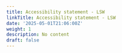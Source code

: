 ```yaml
---
title: Accessibility statement - LSW
linkTitle: Accessibility statement - LSW
date: '2025-05-01T21:06:00Z'
weight: 1
description: No content
draft: false
---
```



